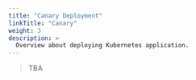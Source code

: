 ```yaml
---
title: "Canary Deployment"
linkTitle: "Canary"
weight: 3
description: >
  Overview about deploying Kubernetes application.
---
```


> TBA
